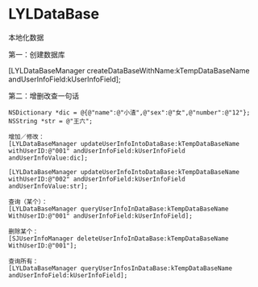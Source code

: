 # LYLDataBase
本地化数据

第一：创建数据库

[LYLDataBaseManager createDataBaseWithName:kTempDataBaseName andUserInfoField:kUserInfoField];

第二：增删改查一句话

    NSDictionary *dic = @{@"name":@"小渣",@"sex":@"女",@"number":@"12"};
    NSString *str = @"王六";
    
    增加／修改：
    [LYLDataBaseManager updateUserInfoIntoDataBase:kTempDataBaseName withUserID:@"001" andUserInfoField:kUserInfoField andUserInfoValue:dic];

    [LYLDataBaseManager updateUserInfoIntoDataBase:kTempDataBaseName withUserID:@"002" andUserInfoField:kUserInfoField andUserInfoValue:str];
    
    查询（某个）：
    [LYLDataBaseManager queryUserInfoInDataBase:kTempDataBaseName WithUserID:@"001" andUserInfoField:kUserInfoField];
    
    删除某个：
    [SJUserInfoManager deleteUserInfoInDataBase:kTempDataBaseName WithUserID:@"001"];
    
    查询所有：
    [LYLDataBaseManager queryUserInfosInDataBase:kTempDataBaseName andUserInfoField:kUserInfoField];
